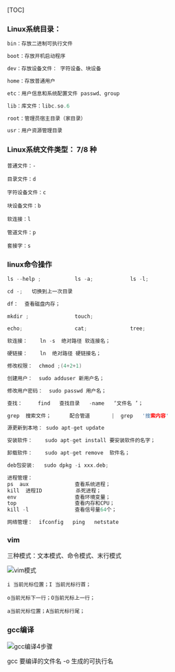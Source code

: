 [TOC]

### Linux系统目录：

```c++
bin：存放二进制可执行文件

boot：存放开机启动程序

dev：存放设备文件： 字符设备、块设备

home：存放普通用户

etc：用户信息和系统配置文件 passwd、group

lib：库文件：libc.so.6

root：管理员宿主目录（家目录）

usr：用户资源管理目录
```

### Linux系统文件类型： 7/8 种

	普通文件：-
	
	目录文件：d
	
	字符设备文件：c
	
	块设备文件：b
	
	软连接：l
	
	管道文件：p
	
	套接字：s

### linux命令操作

```c++
ls --help ;           ls -a;            ls -l;      

cd -;   切换到上一次目录  

df：  查看磁盘内存；

mkdir ;               touch;

echo;                 cat;              tree;

软连接：    ln -s  绝对路径 软连接名；

硬链接：    ln  绝对路径 硬链接名；

修改权限：  chmod ;(4+2+1)

创建用户：  sudo adduser 新用户名；

修改用户密码：  sudo passwd 用户名；

查找：     find   查找目录   -name   ‘文件名 ’；

grep  搜索文件；      配合管道       |  grep   '搜索内容'

源更新到本地： sudo apt-get update

安装软件：    sudo apt-get install 要安装软件的名字；

卸载软件：    sudo apt-get remove  软件名；

deb包安装:   sudo dpkg -i xxx.deb;

进程管理：   
ps  aux               查看系统进程； 
kill  进程ID           杀死进程；
env                   查看环境变量；
top                   查看内存和CPU；
kill -l               查看信号量64个；

网络管理：  ifconfig   ping   netstate
```

### vim

三种模式：文本模式、命令模式、末行模式

![vim模式](E:\xzl\课程学习\黑马程序员Linux系统编程\linux编程及ubuntu基础资料\linux系统编程资料\day2\2-其他资料\工作模式.png)

```
i 当前光标位置；I 当前光标行首；

o当前光标下一行；O当前光标上一行；

a当前光标位置；A当前光标行尾；
```

### gcc编译

![gcc编译4步骤](E:\xzl\课程学习\黑马程序员Linux系统编程\linux编程及ubuntu基础资料\linux系统编程资料\day2\2-其他资料\gcc编译4步骤.png)

gcc 要编译的文件名 -o  生成的可执行名





